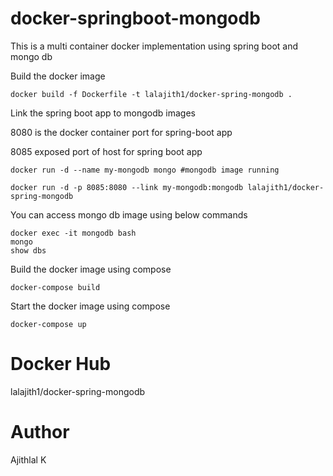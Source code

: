 # docker-springboot-mongodb
This is a multi container docker implementation using spring boot and mongo db

Build the docker image
```
docker build -f Dockerfile -t lalajith1/docker-spring-mongodb .
```
Link the spring boot app to mongodb images

8080 is the docker container port for spring-boot app

8085 exposed port of host for spring boot app
```
docker run -d --name my-mongodb mongo #mongodb image running
```
```
docker run -d -p 8085:8080 --link my-mongodb:mongodb lalajith1/docker-spring-mongodb
```

You can access mongo db image using below commands

```
docker exec -it mongodb bash
mongo
show dbs
```

Build the docker image using compose
```
docker-compose build
```

Start the docker image using compose
```
docker-compose up
```

# Docker Hub 

lalajith1/docker-spring-mongodb

# Author

Ajithlal K


